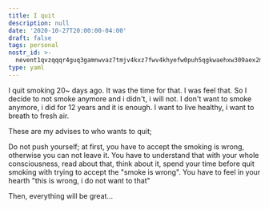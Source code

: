 ```yaml
---
title: I quit
description: null
date: '2020-10-27T20:00:00-04:00'
draft: false
tags: personal
nostr_id: >-
  nevent1qvzqqqr4guq3gamnwvaz7tmjv4kxz7fwv4khyefw0puh5qgkwaehxw309aex2mrp0yhxummnw3ezucnpdejqz9rhwden5te0wfjkccte9ejxzmt4wvhxjmcprpmhxue69uhhyetvv9ujuumwdae8gtnnda3kjctvqyxhwumn8ghj7mn0wvhxcmmvqyt8wumn8ghj7un9d3shjtnswf5k6ctv9ehx2aqppamhxue69uhkummnw3ezumt0d5q3vamnwvaz7tmjv4kxz7fwdehhxtnnda3kjctvqyd8wumn8ghj7ctjw35kxmr9wvhxcctev4erxtnwv4mhxqg7waehxw309akkcuewv94kgetwd9azuetyw5h8gu30dehhxarjqqsg8t0yx63v7yeht3m2fz57hj8ggpzh4rerr9kh9ek2gzpqrxj7zugxdll82
type: yaml
---
```



I quit smoking 20~ days ago. It was the time for that. I was feel that. So I decide to not smoke anymore and i didn't, i will not. I don't want to smoke anymore, i did for 12 years and it is enough. I want to live healthy, i want to breath to fresh air.

These are my advises to who wants to quit;

Do not push yourself; at first, you have to accept the smoking is wrong, otherwise you can not leave it. You have to understand that with your whole consciousness, read about that, think about it, spend your time before quit smoking with trying to accept the "smoke is wrong". You have to feel in your hearth "this is wrong, i do not want to that"

Then, everything will be great...

